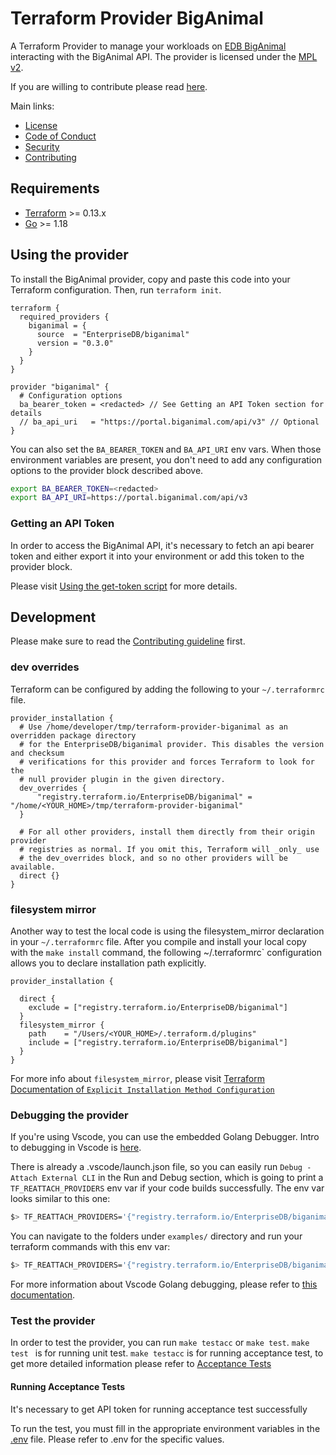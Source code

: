 # Terraform Provider BigAnimal

A Terraform Provider to manage your workloads
on [EDB BigAnimal](https://www.enterprisedb.com/products/biganimal-cloud-postgresql) interacting with the BigAnimal API.
The provider is licensed under the [MPL v2](https://www.mozilla.org/en-US/MPL/2.0/).

If you are willing to contribute please read [here](./CONTRIBUTING.md).

Main links:

- [License](./LICENSE)
- [Code of Conduct](./CODE_OF_CONDUCT.md)
- [Security](./SECURITY.md)
- [Contributing](./CONTRIBUTING.md)

## Requirements

- [Terraform](https://www.terraform.io/downloads.html) >= 0.13.x
- [Go](https://golang.org/doc/install) >= 1.18

## Using the provider

To install the BigAnimal provider, copy and paste this code into your Terraform configuration. Then,
run `terraform init`.

```hcl
terraform {
  required_providers {
    biganimal = {
      source  = "EnterpriseDB/biganimal"
      version = "0.3.0"
    }
  }
}

provider "biganimal" {
  # Configuration options
  ba_bearer_token = <redacted> // See Getting an API Token section for details
  // ba_api_uri   = "https://portal.biganimal.com/api/v3" // Optional
}
```

You can also set the `BA_BEARER_TOKEN` and `BA_API_URI` env vars. When those environment variables are present, you
don't need to add any configuration options to the provider block described above.

```bash
export BA_BEARER_TOKEN=<redacted>
export BA_API_URI=https://portal.biganimal.com/api/v3
```

### Getting an API Token

In order to access the BigAnimal API, it's necessary to fetch an api bearer token and either export it into your
environment or add this token to the provider block.

Please
visit [Using the get-token script](https://www.enterprisedb.com/docs/biganimal/latest/reference/api/#using-the-get-token-script)
for more details.

## Development

Please make sure to read the [Contributing guideline](./CONTRIBUTING.md) first.

### dev overrides

Terraform can be configured by adding the following to your `~/.terraformrc` file.

```
provider_installation {
  # Use /home/developer/tmp/terraform-provider-biganimal as an overridden package directory
  # for the EnterpriseDB/biganimal provider. This disables the version and checksum
  # verifications for this provider and forces Terraform to look for the
  # null provider plugin in the given directory.
  dev_overrides {
      "registry.terraform.io/EnterpriseDB/biganimal" = "/home/<YOUR_HOME>/tmp/terraform-provider-biganimal"
  }

  # For all other providers, install them directly from their origin provider
  # registries as normal. If you omit this, Terraform will _only_ use
  # the dev_overrides block, and so no other providers will be available.
  direct {}
}
```

### filesystem mirror

Another way to test the local code is using the filesystem_mirror declaration in your `~/.terraformrc` file.
After you compile and install your local copy with the `make install` command, the following ~/.terraformrc`
configuration allows you to declare installation path explicitly.

```
provider_installation {

  direct {
    exclude = ["registry.terraform.io/EnterpriseDB/biganimal"]
  }
  filesystem_mirror {
    path    = "/Users/<YOUR_HOME>/.terraform.d/plugins"
    include = ["registry.terraform.io/EnterpriseDB/biganimal"]
  }
}
```

For more info about `filesystem_mirror`, please
visit [Terraform Documentation of `Explicit Installation Method Configuration`](https://developer.hashicorp.com/terraform/cli/config/config-file#explicit-installation-method-configuration)

### Debugging the provider

If you're using Vscode, you can use the embedded Golang Debugger. Intro to debugging in Vscode
is [here](https://code.visualstudio.com/docs/editor/debugging).

There is already a .vscode/launch.json file, so you can easily run `Debug - Attach External CLI` in the Run and Debug
section, which is going to print a `TF_REATTACH_PROVIDERS` env var if your code builds successfully. The env var looks
similar to this one:

```bash
$> TF_REATTACH_PROVIDERS='{"registry.terraform.io/EnterpriseDB/biganimal":{"Protocol":"grpc","ProtocolVersion":5,"Pid":14123,"Test":true,"Addr":{"Network":"unix","String":"/var/folders/99/kt3b7rgn7wbcc55jt9zv_rch0000gn/T/plugin608643082"}}}'
```

You can navigate to the folders under `examples/` directory and run your terraform commands with this env var:

```bash
$> TF_REATTACH_PROVIDERS='{"registry.terraform.io/EnterpriseDB/biganimal":{"Protocol":"grpc","ProtocolVersion":5,"Pid":14123,"Test":true,"Addr":{"Network":"unix","String":"/var/folders/99/kt3b7rgn7wbcc55jt9zv_rch0000gn/T/plugin608643082"}}}' terraform plan
```

For more information about Vscode Golang debugging, please refer
to [this documentation](https://github.com/golang/vscode-go/blob/master/docs/debugging.md).

### Test the provider

In order to test the provider, you can run `make testacc` or `make test`. `make test ` is for running unit
test. `make testacc` is for running acceptance test, to get more detailed information please refer
to [Acceptance Tests](https://developer.hashicorp.com/terraform/plugin/sdkv2/testing/acceptance-tests)

#### Running Acceptance Tests

It's necessary to get API token for running acceptance test successfully

To run the test, you must fill in the appropriate environment variables in the [.env](.env.example) file. Please refer
to .env for the specific values.


